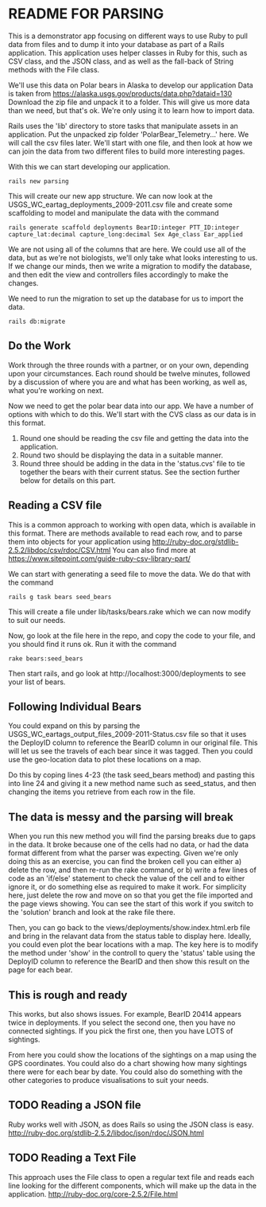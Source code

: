 # README FOR PARSING

This is a demonstrator app focusing on different ways to use Ruby to pull data from files and to dump it into your database as part of a Rails application. This application uses helper classes in Ruby for this, such as CSV class, and the JSON class, and as well as the fall-back of String methods with the File class.

We'll use this data on Polar bears in Alaska to develop our application
Data is taken from https://alaska.usgs.gov/products/data.php?dataid=130 Download the zip file and unpack it to a folder. This will give us more data than we need, but that's ok. We're only using it to learn how to import data.

Rails uses the 'lib' directory to store tasks that manipulate assets in an application. Put the unpacked zip folder 'PolarBear_Telemetry...' here. We will call the csv files later. We'll start with one file, and then look at how we can join the data from two different files to build more interesting pages.

With this we can start developing our application.

    rails new parsing

This will create our new app structure. We can now look at the USGS_WC_eartag_deployments_2009-2011.csv file and create some scaffolding to model and manipulate the data with the command

    rails generate scaffold deployments BearID:integer PTT_ID:integer capture_lat:decimal capture_long:decimal Sex Age_class Ear_applied

We are not using all of the columns that are here. We could use all of the data, but as we're not biologists, we'll only take what looks interesting to us. If we change our minds, then we write a migration to modify the database, and then edit the view and controllers files accordingly to make the changes. 

We need to run the migration to set up the database for us to import the data.

    rails db:migrate

## Do the Work 
Work through the three rounds with a partner, or on your own, depending upon your circumstances. Each round should be twelve minutes, followed by a discussion of where you are and what has been working, as well as, what you're working on next.

Now we need to get the polar bear data into our app. We have a number of options with which to do this. We'll start with the CVS class as our data is in this format.

1. Round one should be reading the csv file and getting the data into the application.
2. Round two should be displaying the data in a suitable manner.
3. Round three should be adding in the data in the 'status.cvs' file to tie together the bears with their current status. See the section further below for details on this part.

## Reading a CSV file
This is a common approach to working with open data, which is available in this format. There are methods available to read each row, and to parse them into objects for your application using http://ruby-doc.org/stdlib-2.5.2/libdoc/csv/rdoc/CSV.html You can also find more at https://www.sitepoint.com/guide-ruby-csv-library-part/

We can start with generating a seed file to move the data. We do that with the command

    rails g task bears seed_bears

This will create a file under lib/tasks/bears.rake which we can now modify to suit our needs.

Now, go look at the file here in the repo, and copy the code to your file, and you should find it runs ok. Run it with the command

    rake bears:seed_bears

Then start rails, and go look at http://localhost:3000/deployments to see your list of bears.

## Following Individual Bears
You could expand on this by parsing the USGS_WC_eartags_output_files_2009-2011-Status.csv file so that it uses the DeployID column to reference the BearID column in our original file. This will let us see the travels of each bear since it was tagged. Then you could use the geo-location data to plot these locations on a map.

Do this by coping lines 4-23 (the task seed_bears method) and pasting this into line 24 and giving it a new method name such as seed_status, and then changing the items you retrieve from each row in the file.

## The data is messy and the parsing will break

When you run this new method you will find the parsing breaks due to gaps in the data. It broke because one of the cells had no data, or had the data format different from what the parser was expecting. Given we're only doing this as an exercise, you can find the broken cell you can either a) delete the row, and then re-run the rake command, or b) write a few lines of code as an 'if/else' statement to check the value of the cell and to either ignore it, or do something else as required to make it work. For simplicity here, just delete the row and move on so that you get the file imported and the page views showing. You can see the start of this work if you switch to the 'solution' branch and look at the rake file there.

Then, you can go back to the views/deployments/show.index.html.erb file and bring in the relavant data from the status table to display here. Ideally, you could even plot the bear locations with a map. The key here is to modify the method under 'show' in the controll to query the 'status' table using the DeployID column to reference the BearID and then show this result on the page for each bear.

## This is rough and ready

This works, but also shows issues. For example, BearID 20414 appears twice in deployments. If you select the second one, then you have no connected sightings. If you pick the first one, then you have LOTS of sightings. 

From here you could show the locations of the sightings on a map using the GPS coordinates. You could also do a chart showing how many sightings there were for each bear by date. You could also do something with the other categories to produce visualisations to suit your needs.

##  TODO Reading a JSON file
Ruby works well with JSON, as does Rails so using the JSON class is easy. http://ruby-doc.org/stdlib-2.5.2/libdoc/json/rdoc/JSON.html

## TODO Reading a Text File
This approach uses the File class to open a regular text file and reads each line looking for the different components, which will make up the data in the application. http://ruby-doc.org/core-2.5.2/File.html
